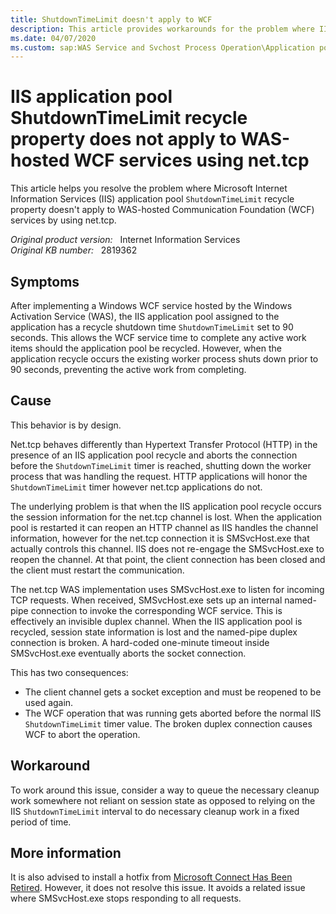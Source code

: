 ```yaml
---
title: ShutdownTimeLimit doesn't apply to WCF
description: This article provides workarounds for the problem where IIS application pool ShutdownTimeLimit recycle property does not apply to WAS-hosted WCF services using net.tcp.
ms.date: 04/07/2020
ms.custom: sap:WAS Service and Svchost Process Operation\Application pool identity
---
```

# IIS application pool ShutdownTimeLimit recycle property does not apply to WAS-hosted WCF services using net.tcp

This article helps you resolve the problem where Microsoft Internet Information Services (IIS) application pool `ShutdownTimeLimit` recycle property doesn't apply to WAS-hosted Communication Foundation (WCF) services by using net.tcp.

_Original product version:_ &nbsp; Internet Information Services  
_Original KB number:_ &nbsp; 2819362

## Symptoms

After implementing a Windows WCF service hosted by the Windows Activation Service (WAS), the IIS application pool assigned to the application has a recycle shutdown time `ShutdownTimeLimit` set to 90 seconds. This allows the WCF service time to complete any active work items should the application pool be recycled. However, when the application recycle occurs the existing worker process shuts down prior to 90 seconds, preventing the active work from completing.

## Cause

This behavior is by design.

Net.tcp behaves differently than Hypertext Transfer Protocol (HTTP) in the presence of an IIS application pool recycle and aborts the connection before the `ShutdownTimeLimit` timer is reached, shutting down the worker process that was handling the request. HTTP applications will honor the `ShutdownTimeLimit` timer however net.tcp applications do not.

The underlying problem is that when the IIS application pool recycle occurs the session information for the net.tcp channel is lost. When the application pool is restarted it can reopen an HTTP channel as IIS handles the channel information, however for the net.tcp connection it is SMSvcHost.exe that actually controls this channel. IIS does not re-engage the SMSvcHost.exe to reopen the channel. At that point, the client connection has been closed and the client must restart the communication.

The net.tcp WAS implementation uses SMSvcHost.exe to listen for incoming TCP requests. When received, SMSvcHost.exe sets up an internal named-pipe connection to invoke the corresponding WCF service. This is effectively an invisible duplex channel. When the IIS application pool is recycled, session state information is lost and the named-pipe duplex connection is broken. A hard-coded one-minute timeout inside SMSvcHost.exe eventually aborts the socket connection.

This has two consequences:

- The client channel gets a socket exception and must be reopened to be used again.
- The WCF operation that was running gets aborted before the normal IIS `ShutdownTimeLimit` timer value. The broken duplex connection causes WCF to abort the operation.

## Workaround

To work around this issue, consider a way to queue the necessary cleanup work somewhere not reliant on session state as opposed to relying on the IIS `ShutdownTimeLimit` interval to do necessary cleanup work in a fixed period of time.

## More information

It is also advised to install a hotfix from [Microsoft Connect Has Been Retired](/collaborate/connect-redirect?downloadid=35626). However, it does not resolve this issue. It avoids a related issue where SMSvcHost.exe stops responding to all requests.

